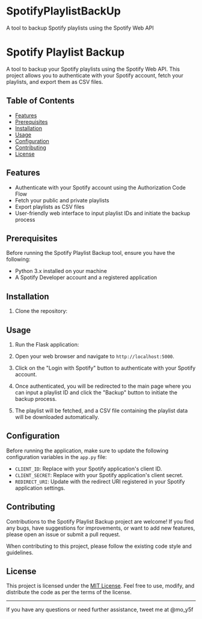 # SpotifyPlaylistBackUp
A tool to backup Spotify playlists using the Spotify Web API
# Spotify Playlist Backup

A tool to backup your Spotify playlists using the Spotify Web API. This project allows you to authenticate with your Spotify account, fetch your playlists, and export them as CSV files.

## Table of Contents

- [Features](#features)
- [Prerequisites](#prerequisites)
- [Installation](#installation)
- [Usage](#usage)
- [Configuration](#configuration)
- [Contributing](#contributing)
- [License](#license)

## Features

- Authenticate with your Spotify account using the Authorization Code Flow
- Fetch your public and private playlists
- Export playlists as CSV files
- User-friendly web interface to input playlist IDs and initiate the backup process

## Prerequisites

Before running the Spotify Playlist Backup tool, ensure you have the following:

- Python 3.x installed on your machine
- A Spotify Developer account and a registered application

## Installation

1. Clone the repository:


## Usage

1. Run the Flask application:

 2. Open your web browser and navigate to `http://localhost:5000`.

3. Click on the "Login with Spotify" button to authenticate with your Spotify account.

4. Once authenticated, you will be redirected to the main page where you can input a playlist ID and click the "Backup" button to initiate the backup process.

5. The playlist will be fetched, and a CSV file containing the playlist data will be downloaded automatically.

## Configuration

Before running the application, make sure to update the following configuration variables in the `app.py` file:

- `CLIENT_ID`: Replace with your Spotify application's client ID.
- `CLIENT_SECRET`: Replace with your Spotify application's client secret.
- `REDIRECT_URI`: Update with the redirect URI registered in your Spotify application settings.

## Contributing

Contributions to the Spotify Playlist Backup project are welcome! If you find any bugs, have suggestions for improvements, or want to add new features, please open an issue or submit a pull request.

When contributing to this project, please follow the existing code style and guidelines.

## License

This project is licensed under the [MIT License](LICENSE). Feel free to use, modify, and distribute the code as per the terms of the license.

---

If you have any questions or need further assistance, tweet me at @mo_y5f
